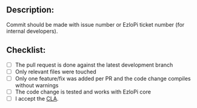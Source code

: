 ## Description:

Commit should be made with issue number or EzloPi ticket number (for internal developers).

## Checklist:
  - [ ] The pull request is done against the latest development branch
  - [ ] Only relevant files were touched
  - [ ] Only one feature/fix was added per PR and the code change compiles without warnings
  - [ ] The code change is tested and works with EzloPi core
  - [ ] I accept the [CLA](https://github.com/ezloteam/Ezlo_Pi/blob/master/CONTRIBUTING.md#contributor-license-agreement-cla).